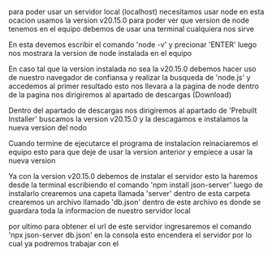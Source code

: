 para poder usar un servidor local (localhost) necesitamos usar node en esta ocacion usamos la version v20.15.0
para poder ver que version de node tenemos en el equipo debemos de usar una terminal cualquiera nos sirve

En esta devemos escribir el comando 'node -v' y precionar 'ENTER' luego nos mostrara la version de node instalada en el equipo

En caso tal que la version instalada no sea la v20.15.0 debemos hacer uso de nuestro navegador de confiansa y realizar la busqueda de 'node.js' y accedemos al primer resultado esto nos llevara a la pagina de node dentro de la pagina nos dirigiremos al apartado de descargas (Download)

Dentro del apartado de descargas nos dirigiremos al apartado de 'Prebuilt Installer' buscamos la version v20.15.0 y la descagamos e instalamos la nueva version del nodo 

Cuando termine de ejecutarce el programa de instalacion reinaciaremos el equipo esto para que deje de usar la version anterior y empiece a usar la nueva version 

Ya con la version v20.15.0 debemos de instalar el servidor esto la haremos desde la terminal escribiendo el comando 'npm install json-server' luego de instalarlo crearemos una capeta llamada 'server' dentro de esta carpeta crearemos un archivo llamado 'db.json' dentro de este archivo es donde se guardara toda la informacion de nuestro servidor local 

por ultimo para obtener el url de este servidor ingresaremos el comando 'npx json-server db.json' en la consola esto encendera el servidor por lo cual ya podremos trabajar con el 